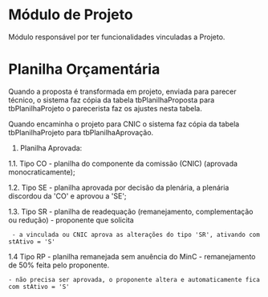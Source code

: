 Módulo de Projeto
=================

M&oacute;dulo respons&aacute;vel por ter funcionalidades vinculadas a Projeto.


# Planilha Orçamentária
 Quando a proposta é transformada em projeto, enviada para parecer técnico, o sistema faz cópia da tabela tbPlanilhaProposta
 para tbPlanilhaProjeto o parecerista faz os ajustes nesta tabela.

 Quando encaminha o projeto para CNIC o sistema faz cópia da tabela tbPlanilhaProjeto para tbPlanilhaAprovação.


 1. Planilha Aprovada:

 1.1. Tipo CO - planilha do componente da comissão (CNIC) (aprovada monocraticamente);

 1.2. Tipo SE - planilha aprovada por decisão da plenária, a plenária discordou da 'CO' e aprovou a 'SE';

 1.3. Tipo SR - planilha de readequação (remanejamento, complementação ou redução) - proponente que solicita

     - a vinculada ou CNIC aprova as alterações do tipo 'SR', ativando com stAtivo = 'S'

 1.4  Tipo RP - planilha remanejada sem anuência do MinC - remanejamento de 50% feita pelo proponente.

    - não precisa ser aprovada, o proponente altera e automaticamente fica com stAtivo = 'S'

